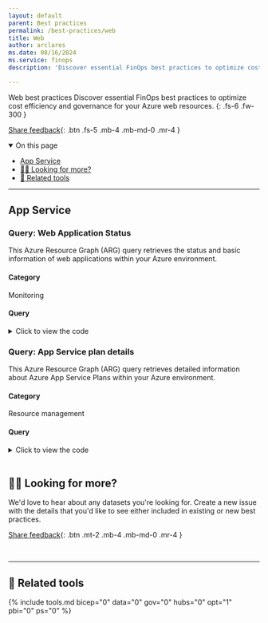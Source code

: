 ```yaml
---
layout: default
parent: Best practices
permalink: /best-practices/web
title: Web
author: arclares
ms.date: 08/16/2024
ms.service: finops
description: 'Discover essential FinOps best practices to optimize cost efficiency and governance for your Azure resources.'

---
```


<span class="fs-9 d-block mb-4">Web best practices</span>
Discover essential FinOps best practices to optimize cost efficiency and governance for your Azure web resources.
{: .fs-6 .fw-300 }

[Share feedback](#️-looking-for-more){: .btn .fs-5 .mb-4 .mb-md-0 .mr-4 }

<details open markdown="1">
   <summary class="fs-2 text-uppercase">On this page</summary>

- [App Service](#app-service)
- [🙋‍♀️ Looking for more?](#️-looking-for-more)
- [🧰 Related tools](#-related-tools)

</details>

---

## App Service

### Query: Web Application Status

This Azure Resource Graph (ARG) query retrieves the status and basic information of web applications within your Azure environment.

<h4>Category</h4>

Monitoring

<h4>Query</h4>

<details markdown="1">
    <summary>Click to view the code</summary>
    ```kql
    resources
    | where type =~ 'Microsoft.Web/sites'
    | project
        id,
        WebAppName=name,
        Type=kind,
        Status=tostring(properties.state),
        WebAppLocation=location,
        AppServicePlan=tostring(properties.serverFarmId),
        WebAppRG=resourceGroup,
        SubscriptionId=subscriptionId
    | order by id asc
    ```
</details>

### Query: App Service plan details

This Azure Resource Graph (ARG) query retrieves detailed information about Azure App Service Plans within your Azure environment.

<h4>Category</h4>

Resource management

<h4>Query</h4>

<details markdown="1">
    <summary>Click to view the code</summary>
    ```kql
    resources
    | where type == "microsoft.web/serverfarms"  and sku.tier !~ 'Free'
    | project
        planId = tolower(tostring(id)),
        name,
        skuname = tostring(sku.name),
        skutier = tostring(sku.tier),
        workers = tostring(properties.numberOfWorkers),
        maxworkers = tostring(properties.maximumNumberOfWorkers),
        webRG = resourceGroup,
        Sites = tostring(properties.numberOfSites),
        SubscriptionId = subscriptionId
    | join kind=leftouter (
        resources
        | where type =="microsoft.insights/autoscalesettings"
        | project
            planId = tolower(tostring(properties.targetResourceUri)),
            PredictiveAutoscale = properties.predictiveAutoscalePolicy.scaleMode,
            AutoScaleProfiles = properties.profiles,
            resourceGroup
    ) on planId
    ```
</details>

<br>

## 🙋‍♀️ Looking for more?

We'd love to hear about any datasets you're looking for. Create a new issue with the details that you'd like to see either included in existing or new best practices.

[Share feedback](https://aka.ms/ftk/idea){: .btn .mt-2 .mb-4 .mb-md-0 .mr-4 }

<br>

---

## 🧰 Related tools

{% include tools.md bicep="0" data="0" gov="0" hubs="0" opt="1" pbi="0" ps="0" %}

<br>
